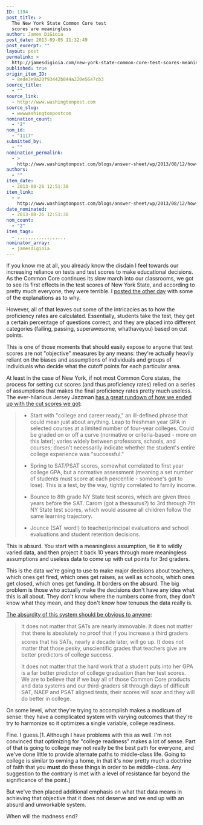 ```yaml
---
ID: 1194
post_title: >
  The New York State Common Core test
  scores are meaningless
author: James DiGioia
post_date: 2013-09-05 11:32:49
post_excerpt: ""
layout: post
permalink: >
  http://jamesdigioia.com/new-york-state-common-core-test-scores-meaningless/
published: true
origin_item_ID:
  - 8ede3e9a20f93442b844a220e56e7cb3
source_title:
  - ""
source_link:
  - http://www.washingtonpost.com
source_slug:
  - wwwwashingtonpostcom
nomination_count:
  - "2"
nom_id:
  - "1117"
submitted_by:
  - ""
nomination_permalink:
  - >
    http://www.washingtonpost.com/blogs/answer-sheet/wp/2013/08/12/how-come-officials-could-predict-results-on-new-test-scores/
authors:
  - ""
item_date:
  - 2013-08-26 12:51:38
item_link:
  - >
    http://www.washingtonpost.com/blogs/answer-sheet/wp/2013/08/12/how-come-officials-could-predict-results-on-new-test-scores/
date_nominated:
  - 2013-08-26 12:51:38
nom_count:
  - "2"
item_tags:
  - ,,,,,,,,,,,,,,,,,,
nominator_array:
  - jamesdigioia
---
```

If you know me at all, you already know the disdain I feel towards our increasing reliance on tests and test scores to make educational decisions. As the Common Core continues its slow march into our classrooms, we got to see its first effects in the test scores of New York State, and according to pretty much everyone, they were terrible. I [posted the other day][1] with some of the explanations as to why.<!--more-->

However, all of that leaves out some of the intricacies as to how the proficiency rates are calculated. Essentially, students take the test, they get a certain percentage of questions correct, and they are placed into different categories (failing, passing, superawesome, whathaveyou) based on cut points.

This is one of those moments that should easily expose to anyone that test scores are not "objective" measures by any means: they're actually heavily reliant on the biases and assumptions of individuals and groups of individuals who decide what the cutoff points for each particular area.

At least in the case of New York, if not most Common Core states, the process for setting cut scores (and thus proficiency rates) relied on a series of assumptions that makes the final proficiency rates pretty much useless. The ever-hilarious Jersey Jazzman [has a great rundown of how we ended up with the cut scores we got][2]:

> *   Start with "college and career ready," an ill-defined phrase that could mean just about anything. Leap to freshman year GPA in selected courses at a limited number of four-year colleges. Could be graded on or off a curve (normative or criteria-based - more on this later); varies widely between professors, schools, and courses; doesn't necessarily indicate whether the student's entire college experience was "successful."
> 
> *   Spring to SAT/PSAT scores, somewhat correlated to first year college GPA, but a normative assessment (meaning a set number of students must score at each percentile - someone's got to lose). This is a test, by the way, tightly correlated to family income.
> 
> *   Bounce to 8th grade NY State test scores, which are given three years before the SAT. Carom (got a thesaurus?) to 3rd through 7th NY State test scores, which would assume all children follow the same learning trajectory.
> 
> *   Jounce (SAT word!) to teacher/principal evaluations and school evaluations and student retention decisions.

This is absurd. You start with a meaningless assumption, tie it to wildly varied data, and then project it back 10 years through more meaningless assumptions and useless data to come up with cut points for 3rd graders.

This is the data we're going to use to make major decisions about teachers, which ones get fired, which ones get raises, as well as schools, which ones get closed, which ones get funding. It borders on the absurd. The big problem is those who actually make the decisions don't have any idea what this is all about. They don't know where the numbers come from, they don't know what they mean, and they don't know how tenuous the data really is.

[The absurdity of this system should be obvious to anyone][3]:

> It does not matter that SATs are nearly immovable. It does not matter that there is absolutely no proof that if you increase a third graders scores that his SATs, nearly a decade later, will go up. It does not matter that those pesky, unscientific grades that teachers give are better predictors of college success.
> 
> It does not matter that the hard work that a student puts into her GPA is a far better predictor of college graduation than her test scores.  We are to believe that if we buy all of those Common Core products and data systems and our third-graders sit through days of difficult SAT, NAEP and PSAT aligned tests, their scores will soar and they will do better in college.

On some level, what they're trying to accomplish makes a modicum of sense: they have a complicated system with varying outcomes that they're try to harmonize so it optimizes a single variable, college readiness.

Fine. I guess.[1. Although I have problems with this as well. I'm not convinced that optimizing for "college readiness" makes a lot of sense. Part of that is going to college may not really be the best path for everyone, and we've done little to provide alternate paths to middle-class life. Going to college is similar to owning a home, in that it's now pretty much a doctrine of faith that you **must** do these things in order to be middle-class. Any suggestion to the contrary is met with a level of resistance far beyond the significance of the point.]

But we've then placed additional emphasis on what that data means in achieving that objective that it does not deserve and we end up with an absurd and unworkable system.

When will the madness end?

 [1]: http://jamesdigioia.com/editorial-trouble-common-core/
 [2]: http://jerseyjazzman.blogspot.com/2013/08/scoring-ny-tests-with-triple-lindy.html
 [3]: http://www.washingtonpost.com/blogs/answer-sheet/wp/2013/08/12/how-come-officials-could-predict-results-on-new-test-scores/